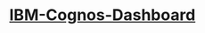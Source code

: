 # [IBM-Cognos-Dashboard](https://dataplatform.cloud.ibm.com/dashboards/633ff7d6-2e59-4b47-9742-070df1715997/view/5326e53c328302f27ec3d0e407cb7f5478632154b4bbd20588817b495e342597a93a1093c87a4e53d2110131f2e84008cc)
